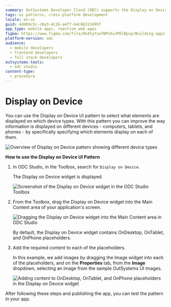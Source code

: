 ```yaml
---
summary: OutSystems Developer Cloud (ODC) supports the Display on Device UI pattern for device-specific content rendering.
tags: ui patterns, cross-platform development
locale: en-us
guid: 4dd69c5c-c0a3-4c26-a4f7-b4c86313495f
app_type: mobile apps, reactive web apps
figma: https://www.figma.com/file/6G4tyYswfWPn5uJPDlBpvp/Building-apps?type=design&node-id=3203%3A9149&t=ZwHw8hXeFhwYsO5V-1
platform-version: odc
audience:
  - mobile developers
  - frontend developers
  - full stack developers
outsystems-tools:
  - odc studio
content-type:
  - procedure
---
```


# Display on Device

You can use the Display on Device UI pattern to select what elements are displayed on which device types. With this pattern you can improve the way information is displayed on different devices - computers, tablets, and phones - by specifically specifying which elements display on each of them.

![Overview of Display on Device pattern showing different device types](images/displayondevice-1.png "Display on Device Overview")

**How to use the Display on Device UI Pattern**

1. In ODC Studio, in the Toolbox, search for `Display on Device`.

    The Display on Device widget is displayed.

    ![Screenshot of the Display on Device widget in the ODC Studio Toolbox](images/displayondevice-2-ss.png "Display on Device Widget in ODC Studio Toolbox")

1. From the Toolbox, drag the Display on Device widget into the Main Content area of your application's screen.

    ![Dragging the Display on Device widget into the Main Content area in ODC Studio](images/displayondevice-3-ss.png "Dragging Display on Device Widget")

    By default, the Display on Device widget contains OnDesktop, OnTablet, and OnPhone placeholders.

1. Add the required content to each of the placeholders.

    In this example, we add images by dragging the Image widget into each of the placeholders, and on the **Properties** tab, from the **Image** dropdown, selecting an image from the sample OutSystems UI images.

    ![Adding content to OnDesktop, OnTablet, and OnPhone placeholders in the Display on Device widget](images/displayondevice-4-ss.png "Configuring Display on Device Placeholders")

After following these steps and publishing the app, you can test the pattern in your app.
